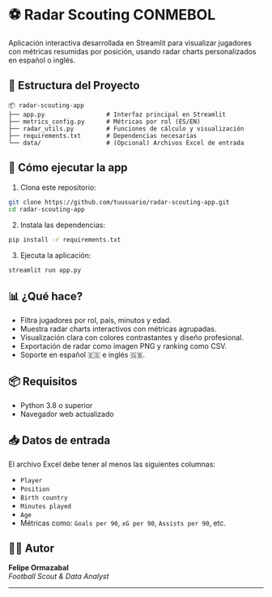
# ⚽ Radar Scouting CONMEBOL

Aplicación interactiva desarrollada en Streamlit para visualizar jugadores con métricas resumidas por posición, usando radar charts personalizados en español o inglés.

## 📁 Estructura del Proyecto

```
📦 radar-scouting-app
├── app.py                 # Interfaz principal en Streamlit
├── metrics_config.py      # Métricas por rol (ES/EN)
├── radar_utils.py         # Funciones de cálculo y visualización
├── requirements.txt       # Dependencias necesarias
└── data/                  # (Opcional) Archivos Excel de entrada
```

## 🚀 Cómo ejecutar la app

1. Clona este repositorio:

```bash
git clone https://github.com/tuusuario/radar-scouting-app.git
cd radar-scouting-app
```

2. Instala las dependencias:

```bash
pip install -r requirements.txt
```

3. Ejecuta la aplicación:

```bash
streamlit run app.py
```

## 📊 ¿Qué hace?

- Filtra jugadores por rol, país, minutos y edad.
- Muestra radar charts interactivos con métricas agrupadas.
- Visualización clara con colores contrastantes y diseño profesional.
- Exportación de radar como imagen PNG y ranking como CSV.
- Soporte en español 🇪🇸 e inglés 🇬🇧.

## 📦 Requisitos

- Python 3.8 o superior
- Navegador web actualizado

## 📥 Datos de entrada

El archivo Excel debe tener al menos las siguientes columnas:

- `Player`
- `Position`
- `Birth country`
- `Minutes played`
- `Age`
- Métricas como: `Goals per 90`, `xG per 90`, `Assists per 90`, etc.

## 👨‍💻 Autor

**Felipe Ormazabal**  
*Football Scout & Data Analyst*

---
